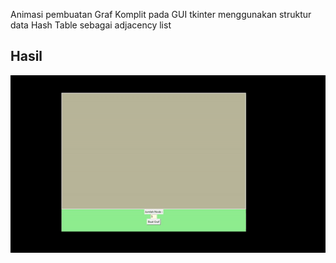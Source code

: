 Animasi pembuatan Graf Komplit pada GUI tkinter menggunakan struktur data Hash Table sebagai adjacency list


<h2>Hasil</h2>

<img src="https://github.com/Mamangbili/Struktur-Data-Project/blob/final/result/result.gif" />
